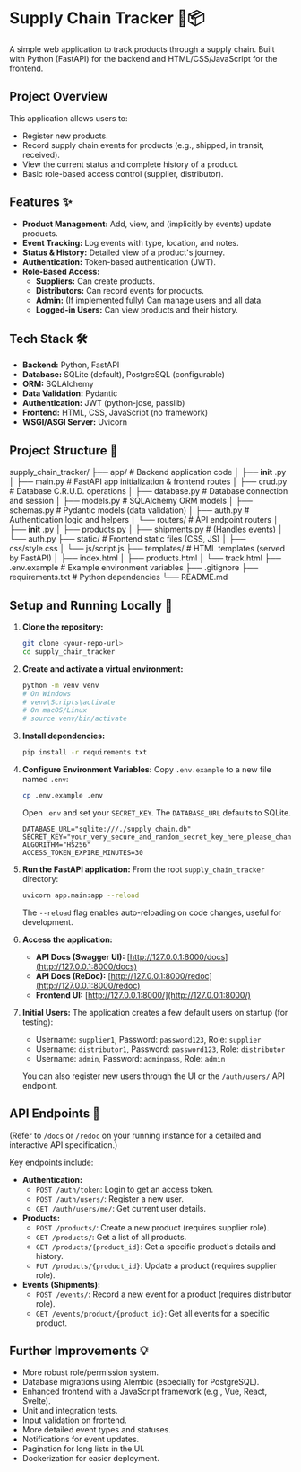 # Supply Chain Tracker 🚚📦

A simple web application to track products through a supply chain. Built with Python (FastAPI) for the backend and HTML/CSS/JavaScript for the frontend.

## Project Overview

This application allows users to:

- Register new products.
- Record supply chain events for products (e.g., shipped, in transit, received).
- View the current status and complete history of a product.
- Basic role-based access control (supplier, distributor).

## Features ✨

- **Product Management:** Add, view, and (implicitly by events) update products.
- **Event Tracking:** Log events with type, location, and notes.
- **Status & History:** Detailed view of a product's journey.
- **Authentication:** Token-based authentication (JWT).
- **Role-Based Access:**
  - **Suppliers:** Can create products.
  - **Distributors:** Can record events for products.
  - **Admin:** (If implemented fully) Can manage users and all data.
  - **Logged-in Users:** Can view products and their history.

## Tech Stack 🛠️

- **Backend:** Python, FastAPI
- **Database:** SQLite (default), PostgreSQL (configurable)
- **ORM:** SQLAlchemy
- **Data Validation:** Pydantic
- **Authentication:** JWT (python-jose, passlib)
- **Frontend:** HTML, CSS, JavaScript (no framework)
- **WSGI/ASGI Server:** Uvicorn

## Project Structure 📁

supply_chain_tracker/
├── app/                  # Backend application code
│   ├──  **init** .py
│   ├── main.py           # FastAPI app initialization & frontend routes
│   ├── crud.py           # Database C.R.U.D. operations
│   ├── database.py       # Database connection and session
│   ├── models.py         # SQLAlchemy ORM models
│   ├── schemas.py        # Pydantic models (data validation)
│   ├── auth.py           # Authentication logic and helpers
│   └── routers/          # API endpoint routers
│       ├──  **init** .py
│       ├── products.py
│       ├── shipments.py  # (Handles events)
│       └── auth.py
├── static/               # Frontend static files (CSS, JS)
│   ├── css/style.css
│   └── js/script.js
├── templates/            # HTML templates (served by FastAPI)
│   ├── index.html
│   ├── products.html
│   └── track.html
├── .env.example          # Example environment variables
├── .gitignore
├── requirements.txt      # Python dependencies
└── README.md



## Setup and Running Locally 🚀

1.  **Clone the repository:**
    ```bash
    git clone <your-repo-url>
    cd supply_chain_tracker
    ```

2.  **Create and activate a virtual environment:**
    ```bash
    python -m venv venv
    # On Windows
    # venv\Scripts\activate
    # On macOS/Linux
    # source venv/bin/activate
    ```

3.  **Install dependencies:**
    ```bash
    pip install -r requirements.txt
    ```

4.  **Configure Environment Variables:**
    Copy `.env.example` to a new file named `.env`:
    ```bash
    cp .env.example .env
    ```
    Open `.env` and set your `SECRET_KEY`. The `DATABASE_URL` defaults to SQLite.
    ```env
    DATABASE_URL="sqlite:///./supply_chain.db"
    SECRET_KEY="your_very_secure_and_random_secret_key_here_please_change_me"
    ALGORITHM="HS256"
    ACCESS_TOKEN_EXPIRE_MINUTES=30
    ```

5.  **Run the FastAPI application:**
    From the root `supply_chain_tracker` directory:
    ```bash
    uvicorn app.main:app --reload
    ```
    The `--reload` flag enables auto-reloading on code changes, useful for development.

6.  **Access the application:**
    -   **API Docs (Swagger UI):** [http://127.0.0.1:8000/docs](http://127.0.0.1:8000/docs)
    -   **API Docs (ReDoc):** [http://127.0.0.1:8000/redoc](http://127.0.0.1:8000/redoc)
    -   **Frontend UI:** [http://127.0.0.1:8000/](http://127.0.0.1:8000/)

7.  **Initial Users:**
    The application creates a few default users on startup (for testing):
    -   Username: `supplier1`, Password: `password123`, Role: `supplier`
    -   Username: `distributor1`, Password: `password123`, Role: `distributor`
    -   Username: `admin`, Password: `adminpass`, Role: `admin`

    You can also register new users through the UI or the `/auth/users/` API endpoint.

## API Endpoints 📖

(Refer to `/docs` or `/redoc` on your running instance for a detailed and interactive API specification.)

Key endpoints include:
-   **Authentication:**
    -   `POST /auth/token`: Login to get an access token.
    -   `POST /auth/users/`: Register a new user.
    -   `GET /auth/users/me/`: Get current user details.
-   **Products:**
    -   `POST /products/`: Create a new product (requires supplier role).
    -   `GET /products/`: Get a list of all products.
    -   `GET /products/{product_id}`: Get a specific product's details and history.
    -   `PUT /products/{product_id}`: Update a product (requires supplier role).
-   **Events (Shipments):**
    -   `POST /events/`: Record a new event for a product (requires distributor role).
    -   `GET /events/product/{product_id}`: Get all events for a specific product.


## Further Improvements 💡

-   More robust role/permission system.
-   Database migrations using Alembic (especially for PostgreSQL).
-   Enhanced frontend with a JavaScript framework (e.g., Vue, React, Svelte).
-   Unit and integration tests.
-   Input validation on frontend.
-   More detailed event types and statuses.
-   Notifications for event updates.
-   Pagination for long lists in the UI.
-   Dockerization for easier deployment.
